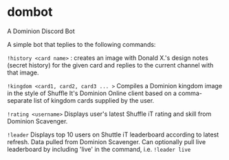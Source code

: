# dombot
A Dominion Discord Bot

A simple bot that teplies to the following commands:

```!history <card name>``` : creates an image with Donald X.'s design notes (secret history) for the given card and replies to the current channel with that image. 

```!kingdom <card1, card2, card3 ... >``` Compiles a Dominion kingdom image in the style of Shuffle It's Dominion Online client based on a comma-separate list of kingdom cards supplied by the user. 

```!rating <username>``` Displays user's latest Shuffle iT rating and skill from Dominion Scavenger.

```!leader``` Displays top 10 users on Shuttle iT leaderboard according to latest refresh. Data pulled from Dominion Scavenger. Can optionally pull live leaderboard by including 'live' in the command, i.e. ```!leader live```
